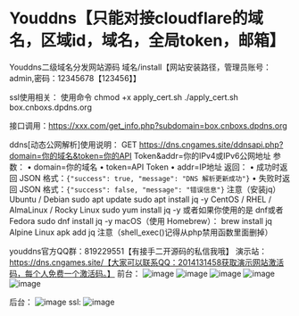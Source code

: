 # Youddns【只能对接cloudflare的域名，区域id，域名，全局token，邮箱】
Youddns二级域名分发网站源码
域名/install【网站安装路径，管理员账号：admin,密码：12345678【123456】】


ssl使用相关：
使用命令
chmod +x apply_cert.sh
./apply_cert.sh box.cnboxs.dpdns.org


接口调用：https://xxx.com/get_info.php?subdomain=box.cnboxs.dpdns.org

ddns[动态公网解析]使用说明：
GET https://dns.cngames.site/ddnsapi.php?domain=你的域名&token=你的API Token&addr=你的IPv4或IPv6公网地址
参数：
• domain=你的域名
• token=API Token
• addr=IP地址
返回：
• 成功时返回 JSON 格式：`{"success": true, "message": "DNS 解析更新成功"}`
• 失败时返回 JSON 格式：`{"success": false, "message": "错误信息"}`
注意（安装jq）
Ubuntu / Debian
sudo apt update
sudo apt install jq -y
CentOS / RHEL / AlmaLinux / Rocky Linux
sudo yum install jq -y
或者如果你使用的是 dnf或者Fedora
sudo dnf install jq -y
macOS（使用 Homebrew）：
brew install jq
Alpine Linux
apk add jq
注意（shell_exec()记得从php禁用函数里面删掉）

youddns官方QQ群：819229551【有接手二开源码的私信我哦】
演示站：https://dns.cngames.site/【大家可以联系QQ：2014131458获取演示网站激活码，每个人免费一个激活码。】
前台：
![image](https://github.com/user-attachments/assets/3e2fb6bc-c156-45a4-b7c1-60aee49057fb)
![image](https://github.com/user-attachments/assets/589f30a3-41a6-435e-aa69-44822a180e52)
![image](https://github.com/user-attachments/assets/462825b7-3874-4331-84d8-dd337ffb3a94)
![image](https://github.com/user-attachments/assets/dc93e29c-c462-4466-9220-42674f83f361)
![image](https://github.com/user-attachments/assets/3e7ed9c0-f13a-40d7-9e30-647fc2677bbf)

后台：
![image](https://github.com/user-attachments/assets/c4065d4b-dd88-4415-94ae-e784d620e047)
ssl:
![image](https://github.com/user-attachments/assets/b0da9e23-023c-46c9-89d9-926eec724f11)

